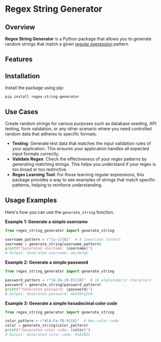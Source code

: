 # Regex String Generator

## Overview

**Regex String Generator** is a Python package that allows you to generate random strings that match a given [regular expression](https://docs.python.org/3/library/re.html) pattern.

## Features

## Installation

Install the package using pip:

```shell
pip install regex-string-generator
```

## Use Cases

Create random strings for various purposes such as database seeding, API testing, form validation, or any other scenario where you need controlled random data that adheres to specific formats.

- **Testing**: Generate test data that matches the input validation rules of your application. This ensures your application handles all expected input formats correctly.
- **Validate Regex**: Check the effectiveness of your regex patterns by generating matching strings. This helps you understand if your regex is too broad or too restrictive.
- **Regex Learning Tool**: For those learning regular expressions, this package provides a way to see examples of strings that match specific patterns, helping to reinforce understanding.

## Usage Examples

Here's how you can use the `generate_string` function.

**Example 1: Generate a simple username**

```python
from regex_string_generator import generate_string

username_pattern = r"[a-z]{8}"  # 8 lowercase letters
username = generate_string(username_pattern)
print(f"Generated username: {username}")
# Output: Generated username: abcdefgh
```

**Example 2: Generate a simple password**

```python
from regex_string_generator import generate_string

password_pattern = r"[A-Za-z0-9]{10}"  # 10 alphanumeric characters
password = generate_string(password_pattern)
print(f"Generated password: {password}")
# Output: Generated password: Ab3d5Fg2h9
```

**Example 3: Generate a simple hexadecimal color code**

```python
from regex_string_generator import generate_string

color_pattern = r"#[A-Fa-f0-9]{6}"  # Hex color code
color = generate_string(color_pattern)
print(f"Generated color code: {color}")
# Output: Generated color code: #1A2B3C
```
